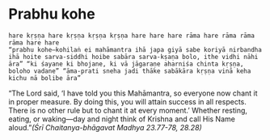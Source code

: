 # Prabhu kohe

    hare kṛṣṇa hare kṛṣṇa kṛṣṇa kṛṣṇa hare hare hare rāma hare rāma rāma rāma hare hare
    “prabhu kohe—kohilaṅ ei mahāmantra ihā japa giyā sabe koriyā nirbandha ihā hoite sarva-siddhi hoibe sabāra sarva-kṣaṇa bolo, ithe vidhi nāhi āra” “ki śayane ki bhojane, ki vā jāgaraṇe aharniśa chinta kṛṣṇa, boloho vadane” “āma-prati sneha jadi thāke sabākāra kṛṣṇa vinā keha kichu nā bolibe āra”

“The Lord said, ‘I have told you this Mahāmantra, so everyone now chant it in proper measure. By doing this, you will attain success in all respects. There is no other rule but to chant it at every moment.’ Whether resting, eating, or waking—day and night think of Krishna and call His Name aloud.”*(Śrī Chaitanya-bhāgavat Madhya 23.77-78, 28.28)*

